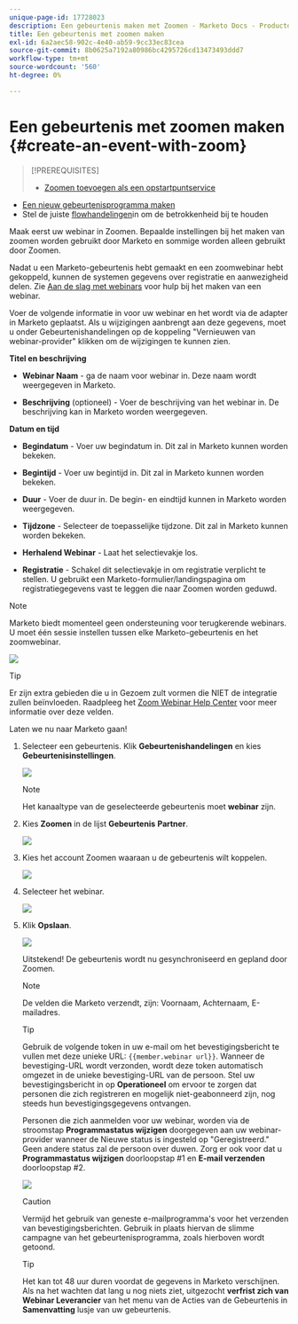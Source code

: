 ```yaml
---
unique-page-id: 17728023
description: Een gebeurtenis maken met Zoomen - Marketo Docs - Productdocumentatie
title: Een gebeurtenis met zoomen maken
exl-id: 6a2aec58-902c-4e40-ab59-9cc33ec83cea
source-git-commit: 8b0625a7192a80986bc4295726cd13473493ddd7
workflow-type: tm+mt
source-wordcount: '560'
ht-degree: 0%

---
```


# Een gebeurtenis met zoomen maken {#create-an-event-with-zoom}

>[!PREREQUISITES]
>
>* [Zoomen toevoegen als een opstartpuntservice](/help/marketo/product-docs/administration/additional-integrations/add-zoom-as-a-launchpoint-service.md)
* [Een nieuw gebeurtenisprogramma maken](/help/marketo/product-docs/demand-generation/events/understanding-events/create-a-new-event-program.md)
* Stel de juiste [flowhandelingen](/help/marketo/product-docs/core-marketo-concepts/smart-campaigns/flow-actions/add-a-flow-step-to-a-smart-campaign.md)in om de betrokkenheid bij te houden


Maak eerst uw webinar in Zoomen. Bepaalde instellingen bij het maken van zoomen worden gebruikt door Marketo en sommige worden alleen gebruikt door Zoomen.

Nadat u een Marketo-gebeurtenis hebt gemaakt en een zoomwebinar hebt gekoppeld, kunnen de systemen gegevens over registratie en aanwezigheid delen. Zie [Aan de slag met webinars](https://support.zoom.us/hc/en-us/articles/200917029-Getting-Started-With-Webinar) voor hulp bij het maken van een webinar.

Voer de volgende informatie in voor uw webinar en het wordt via de adapter in Marketo geplaatst. Als u wijzigingen aanbrengt aan deze gegevens, moet u onder Gebeurtenishandelingen op de koppeling &quot;Vernieuwen van webinar-provider&quot; klikken om de wijzigingen te kunnen zien.

**Titel en beschrijving**

* **Webinar Naam**  - ga de naam voor webinar in. Deze naam wordt weergegeven in Marketo.

* **Beschrijving**  (optioneel) - Voer de beschrijving van het webinar in. De beschrijving kan in Marketo worden weergegeven.

**Datum en tijd**

* **Begindatum**  - Voer uw begindatum in. Dit zal in Marketo kunnen worden bekeken.

* **Begintijd**  - Voer uw begintijd in. Dit zal in Marketo kunnen worden bekeken.

* **Duur**  - Voer de duur in. De begin- en eindtijd kunnen in Marketo worden weergegeven.

* **Tijdzone**  - Selecteer de toepasselijke tijdzone. Dit zal in Marketo kunnen worden bekeken.

* **Herhalend Webinar** - Laat het selectievakje los.

* **Registratie**  - Schakel dit selectievakje in om registratie verplicht te stellen. U gebruikt een Marketo-formulier/landingspagina om registratiegegevens vast te leggen die naar Zoomen worden geduwd.

>[!NOTE]
Marketo biedt momenteel geen ondersteuning voor terugkerende webinars. U moet één sessie instellen tussen elke Marketo-gebeurtenis en het zoomwebinar.

![](assets/overview2.png)

>[!TIP]
Er zijn extra gebieden die u in Gezoem zult vormen die NIET de integratie zullen beïnvloeden. Raadpleeg het [Zoom Webinar Help Center](https://support.zoom.us/hc/en-us/sections/200324965-Video-Webinar) voor meer informatie over deze velden.

Laten we nu naar Marketo gaan!

1. Selecteer een gebeurtenis. Klik **Gebeurtenishandelingen** en kies **Gebeurtenisinstellingen**.

   ![](assets/image2015-5-14-14-3a53-3a10-1.png)

   >[!NOTE]
   Het kanaaltype van de geselecteerde gebeurtenis moet **webinar** zijn.

1. Kies **Zoomen** in de lijst **Gebeurtenis** **Partner**.

   ![](assets/eventsettings1.png)

1. Kies het account Zoomen waaraan u de gebeurtenis wilt koppelen.

   ![](assets/selectaccount.png)

1. Selecteer het webinar.

   ![](assets/selectevent.png)

1. Klik **Opslaan**.

   ![](assets/eventsettingssave.png)

   Uitstekend! De gebeurtenis wordt nu gesynchroniseerd en gepland door Zoomen.

   >[!NOTE]
   De velden die Marketo verzendt, zijn: Voornaam, Achternaam, E-mailadres.

   >[!TIP]
   Gebruik de volgende token in uw e-mail om het bevestigingsbericht te vullen met deze unieke URL: `{{member.webinar url}}`. Wanneer de bevestiging-URL wordt verzonden, wordt deze token automatisch omgezet in de unieke bevestiging-URL van de persoon.
   Stel uw bevestigingsbericht in op **Operationeel** om ervoor te zorgen dat personen die zich registreren en mogelijk niet-geabonneerd zijn, nog steeds hun bevestigingsgegevens ontvangen.

   Personen die zich aanmelden voor uw webinar, worden via de stroomstap **Programmastatus wijzigen** doorgegeven aan uw webinar-provider wanneer de Nieuwe status is ingesteld op &quot;Geregistreerd.&quot; Geen andere status zal de persoon over duwen. Zorg er ook voor dat u **Programmastatus wijzigen** doorloopstap #1 en **E-mail verzenden** doorloopstap #2.

   ![](assets/goto-webinar-1.png)

   >[!CAUTION]
   Vermijd het gebruik van geneste e-mailprogramma&#39;s voor het verzenden van bevestigingsberichten. Gebruik in plaats hiervan de slimme campagne van het gebeurtenisprogramma, zoals hierboven wordt getoond.

   >[!TIP]
   Het kan tot 48 uur duren voordat de gegevens in Marketo verschijnen. Als na het wachten dat lang u nog niets ziet, uitgezocht **verfrist zich van Webinar Leverancier** van het menu van de Acties van de Gebeurtenis in **Samenvatting** lusje van uw gebeurtenis.
